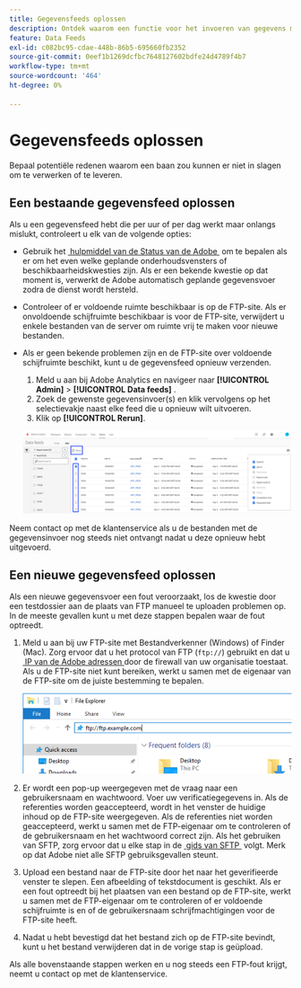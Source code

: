 ```yaml
---
title: Gegevensfeeds oplossen
description: Ontdek waarom een functie voor het invoeren van gegevens mogelijk geen gegevens verwerkt of levert. Oplossing van mogelijke problemen met gegevensfeeds.
feature: Data Feeds
exl-id: c082bc95-cdae-448b-86b5-695660fb2352
source-git-commit: 0eef1b1269dcfbc7648127602bdfe24d4789f4b7
workflow-type: tm+mt
source-wordcount: '464'
ht-degree: 0%

---
```


# Gegevensfeeds oplossen

Bepaal potentiële redenen waarom een baan zou kunnen er niet in slagen om te verwerken of te leveren.

## Een bestaande gegevensfeed oplossen

Als u een gegevensfeed hebt die per uur of per dag werkt maar onlangs mislukt, controleert u elk van de volgende opties:

* Gebruik het [&#x200B; hulpmiddel van de Status van de Adobe &#x200B;](https://status.adobe.com/en/experience_cloud) om te bepalen als er om het even welke geplande onderhoudsvensters of beschikbaarheidskwesties zijn. Als er een bekende kwestie op dat moment is, verwerkt de Adobe automatisch geplande gegevensvoer zodra de dienst wordt hersteld.
* Controleer of er voldoende ruimte beschikbaar is op de FTP-site. Als er onvoldoende schijfruimte beschikbaar is voor de FTP-site, verwijdert u enkele bestanden van de server om ruimte vrij te maken voor nieuwe bestanden.
* Als er geen bekende problemen zijn en de FTP-site over voldoende schijfruimte beschikt, kunt u de gegevensfeed opnieuw verzenden.

   1. Meld u aan bij Adobe Analytics en navigeer naar **[!UICONTROL Admin]** > **[!UICONTROL Data feeds]** .
   2. Zoek de gewenste gegevensinvoer(s) en klik vervolgens op het selectievakje naast elke feed die u opnieuw wilt uitvoeren.
   3. Klik op **[!UICONTROL Rerun]**.

  ![&#x200B; Rerun &#x200B;](assets/rerun.png)

Neem contact op met de klantenservice als u de bestanden met de gegevensinvoer nog steeds niet ontvangt nadat u deze opnieuw hebt uitgevoerd.

## Een nieuwe gegevensfeed oplossen

Als een nieuwe gegevensvoer een fout veroorzaakt, los de kwestie door een testdossier aan de plaats van FTP manueel te uploaden problemen op. In de meeste gevallen kunt u met deze stappen bepalen waar de fout optreedt.

1. Meld u aan bij uw FTP-site met Bestandverkenner (Windows) of Finder (Mac). Zorg ervoor dat u het protocol van FTP (`ftp://`) gebruikt en dat u [&#x200B; IP van de Adobe adressen &#x200B;](/help/technotes/ip-addresses.md) door de firewall van uw organisatie toestaat. Als u de FTP-site niet kunt bereiken, werkt u samen met de eigenaar van de FTP-site om de juiste bestemming te bepalen.

   ![&#x200B; Ontdekkingsreiziger van het Dossier &#x200B;](assets/file_explorer.png)

2. Er wordt een pop-up weergegeven met de vraag naar een gebruikersnaam en wachtwoord. Voer uw verificatiegegevens in. Als de referenties worden geaccepteerd, wordt in het venster de huidige inhoud op de FTP-site weergegeven. Als de referenties niet worden geaccepteerd, werkt u samen met de FTP-eigenaar om te controleren of de gebruikersnaam en het wachtwoord correct zijn. Als het gebruiken van SFTP, zorg ervoor dat u elke stap in de [&#x200B; gids van SFTP &#x200B;](../ftp-and-sftp/c-sftp/ftp-sftp.md) volgt. Merk op dat Adobe niet alle SFTP gebruiksgevallen steunt.
3. Upload een bestand naar de FTP-site door het naar het geverifieerde venster te slepen. Een afbeelding of tekstdocument is geschikt. Als er een fout optreedt bij het plaatsen van een bestand op de FTP-site, werkt u samen met de FTP-eigenaar om te controleren of er voldoende schijfruimte is en of de gebruikersnaam schrijfmachtigingen voor de FTP-site heeft.
4. Nadat u hebt bevestigd dat het bestand zich op de FTP-site bevindt, kunt u het bestand verwijderen dat in de vorige stap is geüpload.

Als alle bovenstaande stappen werken en u nog steeds een FTP-fout krijgt, neemt u contact op met de klantenservice.
